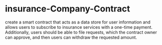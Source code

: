 # insurance-Company-Contract
create a smart contract that acts as a data store for user information and allows users to subscribe to insurance services with a one-time payment. Additionally, users should be able to file requests, which the contract owner can approve, and then users can withdraw the requested amount.
